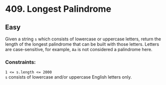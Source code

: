 # 409. Longest Palindrome

## Easy

Given a string `s` which consists of lowercase or uppercase letters, return the length of the longest palindrome that
can be built with those letters. Letters are case-sensitive, for example, `Aa` is not considered a palindrome here.

### Constraints:

`1 <= s.length <= 2000`  
`s` consists of lowercase and/or uppercase English letters only.  